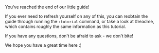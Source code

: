 You've reached the end of our little guide!

If you ever need to refresh yourself on any of this, you can reobtain the guide through running the `:tutorial` command, or take a look at #readme, which contains roughly the same information as this tutorial.

If you have any questions, don't be afraid to ask - we don't bite!

We hope you have a great time here :)